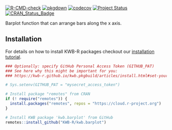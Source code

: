 [![R-CMD-check](https://github.com/KWB-R/kwb.barplot/workflows/R-CMD-check/badge.svg)](https://github.com/KWB-R/kwb.barplot/actions?query=workflow%3AR-CMD-check)
[![pkgdown](https://github.com/KWB-R/kwb.barplot/workflows/pkgdown/badge.svg)](https://github.com/KWB-R/kwb.barplot/actions?query=workflow%3Apkgdown)
[![codecov](https://codecov.io/github/KWB-R/kwb.barplot/branch/main/graphs/badge.svg)](https://codecov.io/github/KWB-R/kwb.barplot)
[![Project Status](https://img.shields.io/badge/lifecycle-experimental-orange.svg)](https://www.tidyverse.org/lifecycle/#experimental)
[![CRAN_Status_Badge](https://www.r-pkg.org/badges/version/kwb.barplot)]()

Barplot function that can arrange bars along the x axis.

## Installation

For details on how to install KWB-R packages checkout our [installation tutorial](https://kwb-r.github.io/kwb.pkgbuild/articles/install.html).

```r
### Optionally: specify GitHub Personal Access Token (GITHUB_PAT)
### See here why this might be important for you:
### https://kwb-r.github.io/kwb.pkgbuild/articles/install.html#set-your-github_pat

# Sys.setenv(GITHUB_PAT = "mysecret_access_token")

# Install package "remotes" from CRAN
if (! require("remotes")) {
  install.packages("remotes", repos = "https://cloud.r-project.org")
}

# Install KWB package 'kwb.barplot' from GitHub
remotes::install_github("KWB-R/kwb.barplot")
```
